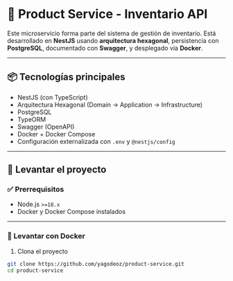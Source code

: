 # 🧱 Product Service - Inventario API

Este microservicio forma parte del sistema de gestión de inventario. Está desarrollado en **NestJS** usando **arquitectura hexagonal**, persistencia con **PostgreSQL**, documentado con **Swagger**, y desplegado vía **Docker**.

---

## 📦 Tecnologías principales

- NestJS (con TypeScript)
- Arquitectura Hexagonal (Domain → Application → Infrastructure)
- PostgreSQL
- TypeORM
- Swagger (OpenAPI)
- Docker + Docker Compose
- Configuración externalizada con `.env` y `@nestjs/config`

---

## 🚀 Levantar el proyecto

### ✅ Prerrequisitos

- Node.js `>=18.x`
- Docker y Docker Compose instalados

---

### 🐳 Levantar con Docker

1. Clona el proyecto

```bash
git clone https://github.com/yagodeoz/product-service.git
cd product-service

